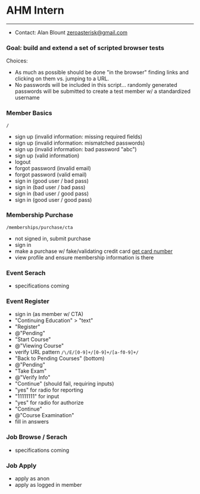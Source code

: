 # AHM Intern
-------------

* Contact: Alan Blount <zeroasterisk@gmail.com>

### Goal: build and extend a set of scripted browser tests

Choices:

* As much as possible should be done "in the browser" finding links and
  clicking on them vs. jumping to a URL.
* No passwords will be included in this script... randomly generated passwords
  will be submitted to create a test member w/ a standardized username

### Member Basics

`/`

* sign up (invalid information: missing required fields)
* sign up (invalid information: mismatched passwords)
* sign up (invalid information: bad password "abc")
* sign up (valid information)
* logout
* forgot password (invalid email)
* forgot password (valid email)
* sign in (good user / bad pass)
* sign in (bad user / bad pass)
* sign in (bad user / good pass)
* sign in (good user / good pass)

### Membership Purchase

`/memberships/purchase/cta`

* not signed in, submit purchase
* sign in
* make a purchase w/ fake/validating credit card [get card number](http://www.getcreditcardnumbers.com/)
* view profile and ensure membership information is there

### Event Serach

* specifications coming

### Event Register

* sign in (as member w/ CTA)
* "Continuing Education" > "text"
* "Register"
* @"Pending"
 * "Start Course"
* @"Viewing Course"
 * verify URL pattern `/\/E/[0-9]+/[0-9]+/[a-f0-9]+/`
 * "Back to Pending Courses" (bottom)
* @"Pending"
 * "Take Exam"
* @"Verify Info"
 * "Continue" (should fail, requiring inputs)
 * "yes" for radio for reporting
 * "11111111" for input
 * "yes" for radio for authorize
 * "Continue"
* @"Course Examination"
 * fill in answers

### Job Browse / Serach

* specifications coming

### Job Apply

* apply as anon
* apply as logged in member


